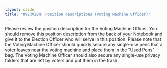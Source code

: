 ```yaml
---
layout: slide
title: "OVERVIEW: Position descriptions (Voting Machine Officer)"
---
```


Please review the position description for the Voting Machine Officer. You should remove this position description from the back of your Notebook and give it to the Election Officer who will serve in this position. Please note that the Voting Machine Officer should quickly secure any single-use pens that a voter leaves near the voting machine and place them in the &quot;Used Pens&quot; bag. The Voting Machine Officer should also secure any single-use privacy folders that are left by voters and put them in the trash.

